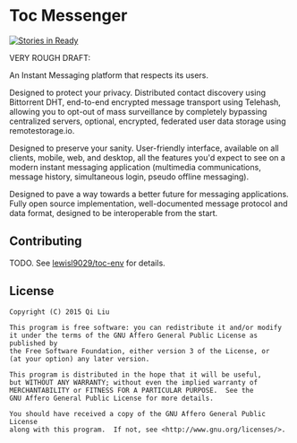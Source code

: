 # Toc Messenger

[![Stories in Ready](https://badge.waffle.io/lewisl9029/toc.png?label=ready&title=Ready)](https://waffle.io/lewisl9029/toc)

VERY ROUGH DRAFT:

An Instant Messaging platform that respects its users.

Designed to protect your privacy. Distributed contact discovery using Bittorrent DHT, end-to-end encrypted message transport using Telehash, allowing you to opt-out of mass surveillance by completely bypassing centralized servers, optional, encrypted, federated user data storage using remotestorage.io.

Designed to preserve your sanity. User-friendly interface, available on all clients, mobile, web, and desktop, all the features you'd expect to see on a modern instant messaging application (multimedia communications, message history, simultaneous login, pseudo offline messaging).

Designed to pave a way towards a better future for messaging applications. Fully open source implementation, well-documented message protocol and data format, designed to be interoperable from the start.

## Contributing
TODO. See [lewisl9029/toc-env](https://github.com/lewisl9029/toc-env) for details.

## License
```
Copyright (C) 2015 Qi Liu

This program is free software: you can redistribute it and/or modify
it under the terms of the GNU Affero General Public License as published by
the Free Software Foundation, either version 3 of the License, or
(at your option) any later version.

This program is distributed in the hope that it will be useful,
but WITHOUT ANY WARRANTY; without even the implied warranty of
MERCHANTABILITY or FITNESS FOR A PARTICULAR PURPOSE.  See the
GNU Affero General Public License for more details.

You should have received a copy of the GNU Affero General Public License
along with this program.  If not, see <http://www.gnu.org/licenses/>.
```

